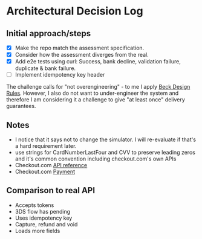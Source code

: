 # Architectural Decision Log

## Initial approach/steps

- [x] Make the repo match the assessment specification.
- [x] Consider how the assessment diverges from the real.
- [x] Add e2e tests using curl: Success, bank decline, validation failure, duplicate & bank failure.
- [ ] Implement idempotency key header

The challenge calls for "not overengineering" - to me I apply [Beck Design Rules](https://martinfowler.com/bliki/BeckDesignRules.html). However, I also do not want to under-engineer the system and therefore I am considering it a challenge to give "at least once" delivery guarantees.

## Notes

- I notice that it says not to change the simulator. I will re-evaluate if that's a hard requirement later.
- use strings for CardNumberLastFour and CVV to preserve leading zeros and it's common convention including checkout.com's own APIs
- Checkout.com [API reference](https://api-reference.checkout.com/#tag/Payments)
- Checkout.com [Payment](https://www.checkout.com/docs/payments/accept-payments/accept-a-payment-using-the-payments-api)

## Comparison to real API

- Accepts tokens
- 3DS flow has pending
- Uses idempotency key
- Capture, refund and void
- Loads more fields

